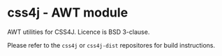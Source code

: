 # css4j - AWT module

AWT utilities for CSS4J. Licence is BSD 3-clause.

Please refer to the `css4j` or `css4j-dist` repositores for build instructions.

